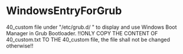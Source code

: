 # WindowsEntryForGrub
40_custom file under "/etc/grub.d/ " to display and use Windows Boot Manager in Grub Bootloader.
!!ONLY COPY THE CONTENT OF 40_custom.txt TO THE 40_custom file, the file shall not be changed otherwise!!
